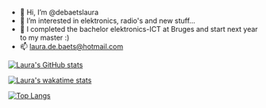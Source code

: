 - 👋 Hi, I’m @debaetslaura
- 👀 I’m interested in elektronics, radio's and new stuff...
- 🌱 I completed the bachelor elektronics-ICT at Bruges and start next year to my master :)
- 📫 laura.de.baets@hotmail.com


[![Laura's GitHub stats](https://github-readme-stats.vercel.app/api?username=debaetslaura)](https://github.com/debaetslaura/github-readme-stats)

[![Laura's wakatime stats](https://github-readme-stats.vercel.app/api/wakatime?username=debaetslaura)](https://github.com/debaetslaura/github-readme-stats)


[![Top Langs](https://github-readme-stats.vercel.app/api/top-langs/?username=debaetslaura&layout=compact)](https://github.com/debaetslaura/github-readme-stats)


<!---
debaetslaura/debaetslaura is a ✨ special ✨ repository because its `README.md` (this file) appears on your GitHub profile.
You can click the Preview link to take a look at your changes.
--->
